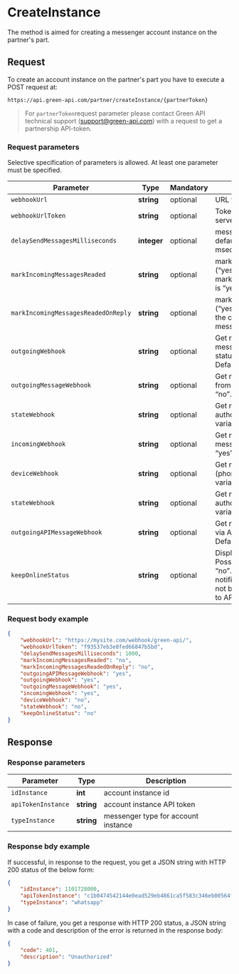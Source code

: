 # CreateInstance

The method is aimed for creating a messenger account instance on the partner's part.

## Request

To create an account instance on the partner's part you have to execute a POST request at:
```
https://api.green-api.com/partner/createInstance/{partnerToken}
```

>For `partnerToken`request parameter please contact Green API technical support (support@green-api.com) with a request to get a partnership API-token.

### Request parameters

Selective specification of parameters is allowed. At least one parameter must be specified.

Parameter | Type | Mandatory | Description
----- | ----- | ----- | -----
`webhookUrl`| __string__ | optional | URL for sending webhook notifications
`webhookUrlToken` | __string__ | optional | Token for connection to your webhook server;
`delaySendMessagesMilliseconds` | __integer__ | optional | message sending delay in milliseconds, default is 3000 msec, minimum is 500 msec
`markIncomingMessagesReaded` | __string__ | optional | mark incoming messages as read or not (“yes”/”no”), default is “no”. Ignored if markIncomingMessagesReadedOnReply is “yes”
`markIncomingMessagesReadedOnReply` | __string__ | optional |  mark incoming messages as read or not (“yes”/”no”) when posting a message to the chat, default is “no” (incoming messages are not marked as read)
`outgoingWebhook` | __string__ | optional | Get notifications about outgoing messages sending/delivering/reading statuses, possible variants: “yes”, “no”. Default is “no”
`outgoingMessageWebhook` | __string__ | optional | Get notifications about messages sent from the phone, possible variants: “yes”, “no”.  Default is “no”
`stateWebhook` | __string__ | optional | Get notifications about the account authorization state change, possible variants: “yes”, “no”. Default is “no”
`incomingWebhook` | __string__ | optional | Get notifications about incoming messages and files, possible variants: “yes”, “no”. Default is “no”
`deviceWebhook` | __string__ | optional | Get notifications about the device (phone) and battery level, possible variants: “yes”, “no”. Default is “no”
`stateWebhook` | __string__ | optional | Get notifications about the account authorization state change, possible variants: “yes”, “no”. Default is “no”
`outgoingAPIMessageWebhook` | __string__ | optional | Get notifications about messages sent via API, possible variants: “yes”, “no”.  Default is “no”
`keepOnlineStatus` | __string__ | optional | Display the instance status “Online”. Possible variants: “yes”, “no”. Default is “no”. Note: If the setting is on, sound notifications about new messages will not be sent to the telephone connected to API


### Request body example

```json
{
    "webhookUrl": "https://mysite.com/webhook/green-api/",
    "webhookUrlToken": "f93537eb3e8fed66847b5bd",
    "delaySendMessagesMilliseconds": 1000,
    "markIncomingMessagesReaded": "no",
    "markIncomingMessagesReadedOnReply": "no",
    "outgoingAPIMessageWebhook": "yes",
    "outgoingWebhook": "yes",
    "outgoingMessageWebhook": "yes",
    "incomingWebhook": "yes",
    "deviceWebhook": "no",
    "stateWebhook": "no",
    "keepOnlineStatus": "no"
}
```

## Response

### Response parameters 

Parameter | Type |  Description
----- | ----- | ----- 
`idInstance` | **int** | account instance id
`apiTokenInstance` | **string** | account instance API token
`typeInstance` | **string** | messenger type for account instance

### Response bdy example 

If successful, in response to the request, you get a JSON string with HTTP 200 status of the below form:

```json
{
    "idInstance": 1101728000,
    "apiTokenInstance": "c1b0474542144e0ead529eb4861ca5f583c346eb00564f64a7",
    "typeInstance": "whatsapp"
}
```
In case of failure, you get a response with HTTP 200 status, a JSON string with a code and description of the error is returned in the response body:

```json
{
    "code": 401,
    "description": "Unauthorized"
}
```
